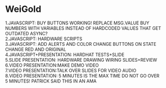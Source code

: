 # WeiGold
1.JAVASCRIPT: BUY BUTTONS WORKING! REPLACE MSG.VALUE BUY NUMBERS WITH VARIABLES INSTEAD OF HARDCODED VALUES THAT GET OUTDATED ASYNC?\
2.JAVASCRIPT: HARDWARE SCRIPTS\
3.JAVASCRIPT: ADD ALERTS AND COLOR CHANGE BUTTONS ON STATE CHANGE RED AND ORIGINAL\
4.JAVASCRIPT+PRESENTATION: HARDHAT TESTS+SLIDE\
5.SLIDE PRESENTATION: HARDWARE DRAWING WIRING SLIDES+REVIEW\
6.VIDEO PRESENTATION:MAKE DEMO VIDEO\
7.VIDEO PRESENTATION:TALK OVER SLIDES FOR VIDEO AUDIO\
8.VIDEO PRESENTATION: 5 MINUTES IS THE MAX TIME DO NOT GO OVER 5 MINUTES! PATRICK SAID THIS IN AN AMA
